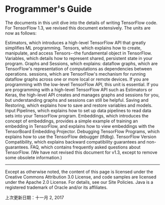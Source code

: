 # Programmer's Guide

The documents in this unit dive into the details of writing TensorFlow code. For TensorFlow 1.3, we revised this document extensively. The units are now as follows:

Estimators, which introduces a high-level TensorFlow API that greatly simplifies ML programming.
Tensors, which explains how to create, manipulate, and access Tensors--the fundamental object in TensorFlow.
Variables, which details how to represent shared, persistent state in your program.
Graphs and Sessions, which explains:
dataflow graphs, which are TensorFlow's representation of computations as dependencies between operations.
sessions, which are TensorFlow's mechanism for running dataflow graphs across one or more local or remote devices. If you are programming with the low-level TensorFlow API, this unit is essential. If you are programming with a high-level TensorFlow API such as Estimators or Keras, the high-level API creates and manages graphs and sessions for you, but understanding graphs and sessions can still be helpful.
Saving and Restoring, which explains how to save and restore variables and models.
Input Pipelines, which explains how to set up data pipelines to read data sets into your TensorFlow program.
Embeddings, which introduces the concept of embeddings, provides a simple example of training an embedding in TensorFlow, and explains how to view embeddings with the TensorBoard Embedding Projector.
Debugging TensorFlow Programs, which explains how to use the TensorFlow debugger (tfdbg).
TensorFlow Version Compatibility, which explains backward compatibility guarantees and non-guarantees.
FAQ, which contains frequently asked questions about TensorFlow. (We have not revised this document for v1.3, except to remove some obsolete information.)

<hr />
Except as otherwise noted, the content of this page is licensed under the Creative Commons Attribution 3.0 License, and code samples are licensed under the Apache 2.0 License. For details, see our Site Policies. Java is a registered trademark of Oracle and/or its affiliates.

上次更新日期：十一月 2, 2017
